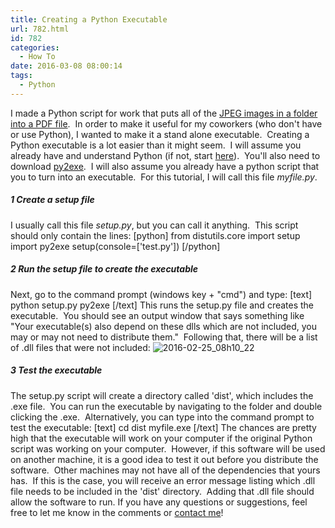 ```yaml
---
title: Creating a Python Executable
url: 782.html
id: 782
categories:
  - How To
date: 2016-03-08 08:00:14
tags:
  - Python
---
```


I made a Python script for work that puts all of the [JPEG images in a folder into a PDF file](http://www.techtrek.io/creating-a-summary-pdf-of-images/).  In order to make it useful for my coworkers (who don't have or use Python), I wanted to make it a stand alone executable.  Creating a Python executable is a lot easier than it might seem.  I will assume you already have and understand Python (if not, start [here](https://www.python.org/about/gettingstarted/)).  You'll also need to download [py2exe](http://www.py2exe.org/).  I will also assume you already have a python script that you to turn into an executable.  For this tutorial, I will call this file _myfile.py_.

##### 1 Create a setup file

I usually call this file _setup.py_, but you can call it anything.  This script should only contain the lines: \[python\] from distutils.core import setup import py2exe setup(console=\['test.py'\]) \[/python\]

##### 2 Run the setup file to create the executable

Next, go to the command prompt (windows key + "cmd") and type: \[text\] python setup.py py2exe \[/text\] This runs the setup.py file and creates the executable.  You should see an output window that says something like "Your executable(s) also depend on these dlls which are not included, you may or may not need to distribute them."  Following that, there will be a list of .dll files that were not included: ![2016-02-25_08h10_22](/wp-content/uploads/2016/02/2016-02-25_08h10_22.png)

##### 3 Test the executable

The setup.py script will create a directory called 'dist', which includes the .exe file.  You can run the executable by navigating to the folder and double clicking the .exe.  Alternatively, you can type into the command prompt to test the executable: \[text\] cd dist myfile.exe \[/text\] The chances are pretty high that the executable will work on your computer if the original Python script was working on your computer.  However, if this software will be used on another machine, it is a good idea to test it out before you distribute the software.  Other machines may not have all of the dependencies that yours has.  If this is the case, you will receive an error message listing which .dll file needs to be included in the 'dist' directory.  Adding that .dll file should allow the software to run. If you have any questions or suggestions, feel free to let me know in the comments or [contact me](/contact/)!